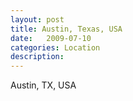 ```yaml
---
layout: post
title: Austin, Texas, USA
date:   2009-07-10
categories: Location
description: 
---
```


Austin, TX, USA